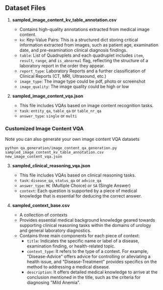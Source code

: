 ## Dataset Files

1. **sampled_image_content_kv_table_annotation.csv**
   - Contains high-quality annotations extracted from medical image content.
   - `kv`: Key-Value Pairs: This is a structured dict storing critical information extracted from images, such as patient age, examination date, and pre-examination clinical diagnosis findings.
   - `table`: List of Quadruplets and each quadruplet includes `item`, `result`, `range`, and `is_abnormal` flag, reflecting the structure of a laboratory report in the order they appear.
   - `report_type`: Laboratory Reports and a further classification of Clinical Reports (CT, MRI, Ultrasound, etc.)
   - `image_type`: The image type could be pdf, photo or screenshot
   - `image_quality`: The image quality could be high or low

2. **sampled_image_content_vqa.json**
   - This file includes VQAs based on image content recognition tasks.
   - `task`: `entity_qa`, `table_qa` or `table_nr_qa`
   - `answer_type`: `single` or `multi`
### Customized Image Content VQA 
Note you can also generate your own image content VQA datasets
```shell
python qa_generation/image_content_qa_generation.py sampled_image_content_kv_table_annotation.csv new_image_content_vqa.json
```

3. **sampled_clinical_reasoning_vqa.json**
   - This file includes VQAs based on clinical reasoning tasks.
   - `task`: `disease_qa`, `status_qa` or `advice_qa`
   - `answer_type`: `MC` (Multiple Choice) or `SA` (Single Answer)
   - `context`: Each question is supported by a piece of medical knowledge that is essential for deducing the correct answer.

4. **sampled_context_base.csv**
   - A collection of contexts
   - Provides essential medical background knowledge geared towards supporting clinical reasoning tasks within the domains of urology and general laboratory diagnostics.
   - Contains three main components for each piece of context:
     - `title`: Indicates the specific name or label of a disease, examination finding, or health-related topic.
     - `context_type`: It refers to the type of a context. For example, "Disease-Advice" offers advice for controlling or alleviating a health issue, and "Disease-Treatment" provides specifics on the method to addressing a medical disease.
     - `description`: It offers detailed medical knowledge to arrive at the conclusion mentioned in the title, such as the criteria for diagnosing "Mild Anemia".


